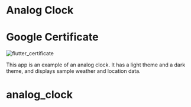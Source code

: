 

# Analog Clock

# Google Certificate
![flutter_certificate](https://github.com/S-ahmed75/analog_clock/assets/41890981/1a8c8353-8667-43bf-9c17-fa51fd0f4ca7)

This app is an example of an analog clock.
It has a light theme and a dark theme, and displays sample weather and location data.


# analog_clock
